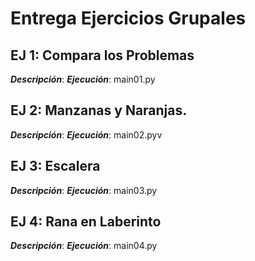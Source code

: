 # Entrega Ejercicios Grupales

## EJ 1: Compara los Problemas
***Descripción***:
***Ejecución***: main01.py

## EJ 2: Manzanas y Naranjas.
***Descripción***:
***Ejecución***: main02.pyv

## EJ 3: Escalera
***Descripción***:
***Ejecución***: main03.py

## EJ 4: Rana en Laberinto
***Descripción***:
***Ejecución***: main04.py
